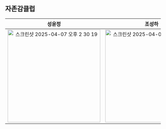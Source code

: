 ## 자존감클럽

| 성윤정 | 조성하 | 이예지 |
|:----------:|:----------:|:----------:|
|<img width="300" alt="스크린샷 2025-04-07 오후 2 30 19" src="https://github.com/user-attachments/assets/f1619964-1763-4804-a9f8-02527d0c1ae8" />| <img width="300" alt="스크린샷 2025-04-07 오후 2 47 33" src="https://github.com/user-attachments/assets/368700d7-d591-4bf2-9706-17da7145e191" />|<img width="300" alt="스크린샷 2025-04-07 오후 2 48 40" src="https://github.com/user-attachments/assets/13b3e4ca-2f8c-4d53-8679-bfb7a72a855f" />|

